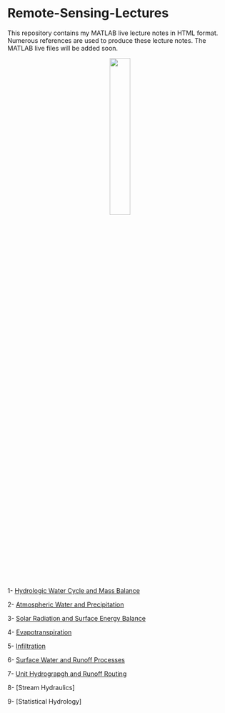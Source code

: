 # Remote-Sensing-Lectures

This repository contains my MATLAB live lecture notes in HTML format. Numerous references are used to produce these lecture notes. The MATLAB live files will be added soon. 

<p align="center">
  <img width=30% height=30% src="https://user-images.githubusercontent.com/46690843/202560451-a55bc779-0df9-44e8-8429-ebaeb156a4a1.gif">
</p>

1- [Hydrologic Water Cycle and Mass Balance](https://htmlpreview.github.io/?https://github.com/aebtehaj/Intro_Hydrology_Lectures/blob/main/Chapter_01.html)

2- [Atmospheric Water and Precipitation](https://htmlpreview.github.io/?https://github.com/aebtehaj/Intro_Hydrology_Lectures/blob/main/Chapter_02.html)

3- [Solar Radiation and Surface Energy Balance](https://htmlpreview.github.io/?https://github.com/aebtehaj/Intro_Hydrology_Lectures/blob/main/Chapter_03.html)

4- [Evapotranspiration](https://htmlpreview.github.io/?https://github.com/aebtehaj/Intro_Hydrology_Lectures/blob/main/Chapter_04.html)

5- [Infiltration](https://htmlpreview.github.io/?https://github.com/aebtehaj/Intro_Hydrology_Lectures/blob/main/Chapter_05.html)

6- [Surface Water and Runoff Processes](https://htmlpreview.github.io/?https://github.com/aebtehaj/Intro_Hydrology_Lectures/blob/main/Chapter_06.html)

7- [Unit Hydrograpgh and Runoff Routing](https://htmlpreview.github.io/?https://github.com/aebtehaj/Intro_Hydrology_Lectures/blob/main/Chapter_07.html)

8- [Stream Hydraulics]

9- [Statistical Hydrology]

